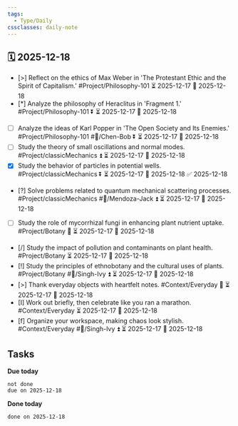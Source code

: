 ```yaml
---
tags:
  - Type/Daily
cssclasses: daily-note
---
```


## 🗓️ 2025-12-18

- [>] Reflect on the ethics of Max Weber in 'The Protestant Ethic and the Spirit of Capitalism.' #Project/Philosophy-101 ⏳ 2025-12-17 📅 2025-12-18
- [*] Analyze the philosophy of Heraclitus in 'Fragment 1.' #Project/Philosophy-101 ⏬ ⏳ 2025-12-17 📅 2025-12-18
- [ ] Analyze the ideas of Karl Popper in 'The Open Society and Its Enemies.' #Project/Philosophy-101 #👤/Chen-Bob ⏬ ⏳ 2025-12-17 📅 2025-12-18
- [ ] Study the theory of small oscillations and normal modes. #Project/classicMechanics ⏫ ⏳ 2025-12-17 📅 2025-12-18
- [x] Study the behavior of particles in potential wells. #Project/classicMechanics ⏬ ⏳ 2025-12-17 📅 2025-12-18 ✅ 2025-12-18
- [?] Solve problems related to quantum mechanical scattering processes. #Project/classicMechanics #👤/Mendoza-Jack ⏫ ⏳ 2025-12-17 📅 2025-12-18
- [ ] Study the role of mycorrhizal fungi in enhancing plant nutrient uptake. #Project/Botany 🔽 ⏳ 2025-12-17 📅 2025-12-18
- [/] Study the impact of pollution and contaminants on plant health. #Project/Botany ⏳ 2025-12-17 📅 2025-12-18
- [!] Study the principles of ethnobotany and the cultural uses of plants. #Project/Botany #👤/Singh-Ivy ⏫ ⏳ 2025-12-17 📅 2025-12-18
- [>] Thank everyday objects with heartfelt notes. #Context/Everyday 🔺 ⏳ 2025-12-17 📅 2025-12-18
- [I] Work out briefly, then celebrate like you ran a marathon. #Context/Everyday ⏳ 2025-12-17 📅 2025-12-18
- [f] Organize your workspace, making chaos look stylish. #Context/Everyday #👤/Singh-Ivy ⏫ ⏳ 2025-12-17 📅 2025-12-18

## Tasks

**Due today**

```tasks
not done
due on 2025-12-18
```

**Done today**

```tasks
done on 2025-12-18
```
            